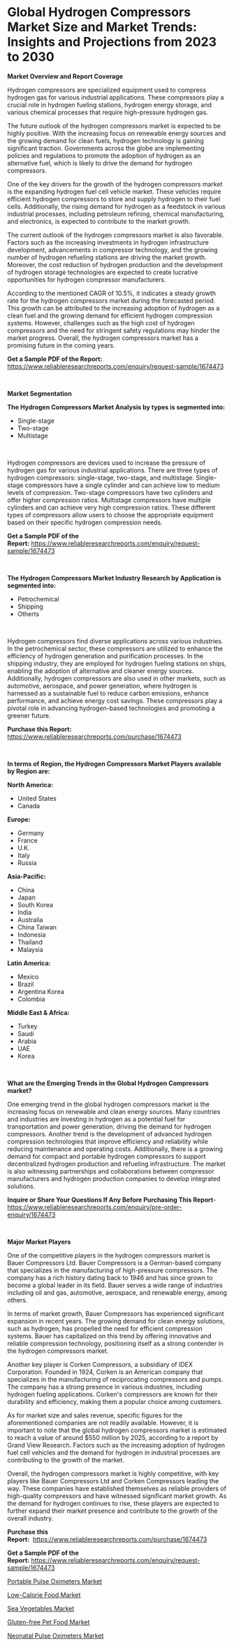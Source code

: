 <p><h1>Global Hydrogen Compressors Market Size and Market Trends: Insights and Projections from 2023 to 2030</h1></p><p><strong>Market Overview and Report Coverage</strong></p>
<p><p>Hydrogen compressors are specialized equipment used to compress hydrogen gas for various industrial applications. These compressors play a crucial role in hydrogen fueling stations, hydrogen energy storage, and various chemical processes that require high-pressure hydrogen gas. </p><p>The future outlook of the hydrogen compressors market is expected to be highly positive. With the increasing focus on renewable energy sources and the growing demand for clean fuels, hydrogen technology is gaining significant traction. Governments across the globe are implementing policies and regulations to promote the adoption of hydrogen as an alternative fuel, which is likely to drive the demand for hydrogen compressors.</p><p>One of the key drivers for the growth of the hydrogen compressors market is the expanding hydrogen fuel cell vehicle market. These vehicles require efficient hydrogen compressors to store and supply hydrogen to their fuel cells. Additionally, the rising demand for hydrogen as a feedstock in various industrial processes, including petroleum refining, chemical manufacturing, and electronics, is expected to contribute to the market growth.</p><p>The current outlook of the hydrogen compressors market is also favorable. Factors such as the increasing investments in hydrogen infrastructure development, advancements in compressor technology, and the growing number of hydrogen refueling stations are driving the market growth. Moreover, the cost reduction of hydrogen production and the development of hydrogen storage technologies are expected to create lucrative opportunities for hydrogen compressor manufacturers.</p><p>According to the mentioned CAGR of 10.5%, it indicates a steady growth rate for the hydrogen compressors market during the forecasted period. This growth can be attributed to the increasing adoption of hydrogen as a clean fuel and the growing demand for efficient hydrogen compression systems. However, challenges such as the high cost of hydrogen compressors and the need for stringent safety regulations may hinder the market progress. Overall, the hydrogen compressors market has a promising future in the coming years.</p></p>
<p><strong>Get a Sample PDF of the Report:</strong> <a href="https://www.reliableresearchreports.com/enquiry/request-sample/1674473">https://www.reliableresearchreports.com/enquiry/request-sample/1674473</a></p>
<p>&nbsp;</p>
<p><strong>Market Segmentation</strong></p>
<p><strong>The Hydrogen Compressors Market Analysis by types is segmented into:</strong></p>
<p><ul><li>Single-stage</li><li>Two-stage</li><li>Multistage</li></ul></p>
<p>&nbsp;</p>
<p><p>Hydrogen compressors are devices used to increase the pressure of hydrogen gas for various industrial applications. There are three types of hydrogen compressors: single-stage, two-stage, and multistage. Single-stage compressors have a single cylinder and can achieve low to medium levels of compression. Two-stage compressors have two cylinders and offer higher compression ratios. Multistage compressors have multiple cylinders and can achieve very high compression ratios. These different types of compressors allow users to choose the appropriate equipment based on their specific hydrogen compression needs.</p></p>
<p><strong>Get a Sample PDF of the Report:</strong>&nbsp;<a href="https://www.reliableresearchreports.com/enquiry/request-sample/1674473">https://www.reliableresearchreports.com/enquiry/request-sample/1674473</a></p>
<p>&nbsp;</p>
<p><strong>The Hydrogen Compressors Market Industry Research by Application is segmented into:</strong></p>
<p><ul><li>Petrochemical</li><li>Shipping</li><li>Otherts</li></ul></p>
<p>&nbsp;</p>
<p><p>Hydrogen compressors find diverse applications across various industries. In the petrochemical sector, these compressors are utilized to enhance the efficiency of hydrogen generation and purification processes. In the shipping industry, they are employed for hydrogen fueling stations on ships, enabling the adoption of alternative and cleaner energy sources. Additionally, hydrogen compressors are also used in other markets, such as automotive, aerospace, and power generation, where hydrogen is harnessed as a sustainable fuel to reduce carbon emissions, enhance performance, and achieve energy cost savings. These compressors play a pivotal role in advancing hydrogen-based technologies and promoting a greener future.</p></p>
<p><strong>Purchase this Report:</strong>&nbsp; <a href="https://www.reliableresearchreports.com/purchase/1674473">https://www.reliableresearchreports.com/purchase/1674473</a></p>
<p>&nbsp;</p>
<p><strong>In terms of Region, the Hydrogen Compressors Market Players available by Region are:</strong></p>
<p>
    <p> <strong> North America: </strong>
        <ul>
            <li>United States</li>
            <li>Canada</li>
        </ul>
        </p> 
    <p> <strong> Europe: </strong>
        <ul>
            <li>Germany</li>
            <li>France</li>
            <li>U.K.</li>
            <li>Italy</li>
            <li>Russia</li>
        </ul>
        </p> 
    <p> <strong> Asia-Pacific: </strong>
        <ul>
            <li>China</li>
            <li>Japan</li>
            <li>South Korea</li>
            <li>India</li>
            <li>Australia</li>
            <li>China Taiwan</li>
            <li>Indonesia</li>
            <li>Thailand</li>
            <li>Malaysia</li>
        </ul>
        </p> 
    <p> <strong> Latin America: </strong>
        <ul>
            <li>Mexico</li>
            <li>Brazil</li>
            <li>Argentina Korea</li>
            <li>Colombia</li>
        </ul>
        </p> 
    <p> <strong> Middle East & Africa: </strong>
        <ul>
            <li>Turkey</li>
            <li>Saudi</li>
            <li>Arabia</li>
            <li>UAE</li>
            <li>Korea</li>
        </ul>
    </p>
    </p>
<p>&nbsp;</p>
<p><strong>What are the Emerging Trends in the Global Hydrogen Compressors market?</strong></p>
<p><p>One emerging trend in the global hydrogen compressors market is the increasing focus on renewable and clean energy sources. Many countries and industries are investing in hydrogen as a potential fuel for transportation and power generation, driving the demand for hydrogen compressors. Another trend is the development of advanced hydrogen compression technologies that improve efficiency and reliability while reducing maintenance and operating costs. Additionally, there is a growing demand for compact and portable hydrogen compressors to support decentralized hydrogen production and refueling infrastructure. The market is also witnessing partnerships and collaborations between compressor manufacturers and hydrogen production companies to develop integrated solutions.</p></p>
<p><strong>Inquire or Share Your Questions If Any Before Purchasing This Report</strong>- <a href="https://www.reliableresearchreports.com/enquiry/pre-order-enquiry/1674473">https://www.reliableresearchreports.com/enquiry/pre-order-enquiry/1674473</a></p>
<p>&nbsp;</p>
<p><strong>Major Market Players</strong></p>
<p><p>One of the competitive players in the hydrogen compressors market is Bauer Compressors Ltd. Bauer Compressors is a German-based company that specializes in the manufacturing of high-pressure compressors. The company has a rich history dating back to 1946 and has since grown to become a global leader in its field. Bauer serves a wide range of industries including oil and gas, automotive, aerospace, and renewable energy, among others.</p><p>In terms of market growth, Bauer Compressors has experienced significant expansion in recent years. The growing demand for clean energy solutions, such as hydrogen, has propelled the need for efficient compression systems. Bauer has capitalized on this trend by offering innovative and reliable compression technology, positioning itself as a strong contender in the hydrogen compressors market.</p><p>Another key player is Corken Compressors, a subsidiary of IDEX Corporation. Founded in 1924, Corken is an American company that specializes in the manufacturing of reciprocating compressors and pumps. The company has a strong presence in various industries, including hydrogen fueling applications. Corken's compressors are known for their durability and efficiency, making them a popular choice among customers.</p><p>As for market size and sales revenue, specific figures for the aforementioned companies are not readily available. However, it is important to note that the global hydrogen compressors market is estimated to reach a value of around $550 million by 2025, according to a report by Grand View Research. Factors such as the increasing adoption of hydrogen fuel cell vehicles and the demand for hydrogen in industrial processes are contributing to the growth of the market.</p><p>Overall, the hydrogen compressors market is highly competitive, with key players like Bauer Compressors Ltd and Corken Compressors leading the way. These companies have established themselves as reliable providers of high-quality compressors and have witnessed significant market growth. As the demand for hydrogen continues to rise, these players are expected to further expand their market presence and contribute to the growth of the overall industry.</p></p>
<p><strong>Purchase this Report:</strong>&nbsp;&nbsp;<a href="https://www.reliableresearchreports.com/purchase/1674473">https://www.reliableresearchreports.com/purchase/1674473</a></p>
<p></p>
<p><strong>Get a Sample PDF of the Report:</strong>&nbsp;<a href="https://www.reliableresearchreports.com/enquiry/request-sample/1674473">https://www.reliableresearchreports.com/enquiry/request-sample/1674473</a></p>
<p><p><a href="https://www.linkedin.com/pulse/portable-pulse-oximeters-market-research-report-provides-nlgtc/">Portable Pulse Oximeters Market</a></p><p><a href="https://medium.com/@jeremybates83/low-calorie-food-market-exploring-market-share-market-trends-and-future-growth-02f64948e1dd">Low-Calorie Food Market</a></p><p><a href="https://issuu.com/reportprime-2/docs/sea-vegetables-market-size-2030.pptx?fr=xKAE9_zU1NQ">Sea Vegetables Market</a></p><p><a href="https://medium.com/@nicholasstewart02/gluten-free-pet-food-market-comprehensive-assessment-by-type-application-and-geography-aea7c55c3115">Gluten-free Pet Food Market</a></p><p><a href="https://www.linkedin.com/pulse/neonatal-pulse-oximeters-market-size-2023-2030-global-krwmc/">Neonatal Pulse Oximeters Market</a></p></p>